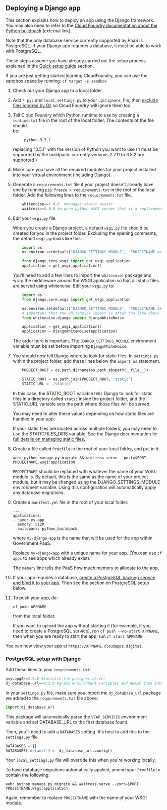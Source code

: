 ## Deploying a Django app

This section explains how to deploy an app using the Django framework. You may also need to refer to the [Cloud Foundry documentation about the Python buildpack](https://docs.cloudfoundry.org/buildpacks/python/index.html) [external link].

Note that the only database service currently supported by PaaS is PostgreSQL. If your Django app requires a database, it must be able to work with PostgreSQL.

These steps assume you have already carried out the setup process explained in the [Quick setup guide](/#quick-setup-guide) section.

If you are just getting started learning CloudFoundry, you can use the sandbox space by running: ``cf target -s sandbox``

1. Check out your Django app to a local folder.

2. Add `*.pyc` and `local_settings.py` to your `.gitignore`, file, then 
   [exclude files ignored by Git](/#excluding-files) so Cloud Foundry will ignore them too.

3. Tell Cloud Foundry which Python runtime to use by creating a `runtime.txt`   file in the root of the local folder. The contents of the file should  
   be:
   ```
        python-3.5.1  
   ```
    replacing "3.5.1" with the version of Python you want to use (it must be supported by the buildpack: currently versions 2.7.11 to 3.5.2 are supported.)

4. Make sure you have all the required modules for your project
   installed into your virtual environment (including Django).

5. Generate a ``requirements.txt`` file if your project doesn't already have one by running ``pip freeze > requirements.txt`` in the root of the local folder.
    Add the following lines to the ``requirements.txt`` file.

    ```python
        whitenoise==1.0.6  #manages static assets
        waitress==0.8.9 #a pure python WSGI server that is a replacement for gunicorn
    ```

6. Edit your `wsgi.py` file.

    When you create a Django project, a default `wsgi.py` file should be created for you in the project folder. Excluding the opening comments, the default `wsgi.py` looks like this:

    ```python
        import os
        os.environ.setdefault("DJANGO_SETTINGS_MODULE", "PROJECTNAME.settings")

        from django.core.wsgi import get_wsgi_application
        application = get_wsgi_application()
    ```
        

    You'll need to add a few lines to import the `whitenoise` package and wrap the middleware around the WSGI application so that all static files are served using whitenoise. Edit your `wsgi.py` to:

    ```python
        import os
        from django.core.wsgi import get_wsgi_application

        os.environ.setdefault("DJANGO_SETTINGS_MODULE", "PROJECTNAME.settings")
        # important that the whitenoise import is after the line above
        from whitenoise.django import DjangoWhiteNoise

        application = get_wsgi_application()
        application = DjangoWhiteNoise(application)
    ```

    The order here is important. The `DJANGO_SETTINGS_MODULE` environment variable must be set before importing `DjangoWhiteNoise`.

7. You should now tell Django where to look for static files. In `settings.py` within the project folder, add these lines below the ``import os`` statement.

    ```python
        PROJECT_ROOT = os.path.dirname(os.path.abspath(__file__))

        STATIC_ROOT = os.path.join(PROJECT_ROOT, 'static')
        STATIC_URL = '/static/'
    ```

    In this case, the STATIC_ROOT variable tells Django to look for static files in a directory called ``static`` inside the project folder, and the STATIC_URL variable sets the path where those files will be served.

    You may need to alter these values depending on how static files are handled in your app.

    If your static files are located across multiple folders, you may need to use the STATICFILES_DIRS variable. See the Django documentation for [full details on managing static files](https://docs.djangoproject.com/en/1.9/howto/static-files/).

8. Create a file called `Procfile` in the root of your local folder, 
   and put in it:

    ``web: python manage.py migrate && waitress-serve --port=$PORT PROJECTNAME.wsgi:application``

    `PROJECTNAME` should be replaced with whatever the name of your WSGI module is. By default, this is the same as the name of your project module, but it may be changed using the DJANGO_SETTINGS_MODULE environment variable. Using this configuration will automatically apply any database migrations.

9. Create a `manifest.yml` file in the root of your local folder.

    ```
    ---
    applications:
    - name: my-app
      memory: 512M
      buildpack: python_buildpack
    ```

    where `my-django-app` is the name that will be used for the app within Government PaaS.

    Replace ``my-django-app`` with a unique name for your app. (You can use ``cf apps`` to see apps which already exist).

    The `memory` line tells the PaaS how much memory to allocate to the app.

10. If your app requires a database, [create a PostgreSQL backing service and bind it to your app](/#using-a-postgresql-service). Then see the section on PostgreSQL setup below.

11. To push your app, do:

    ``cf push APPNAME``

    from the local folder.

    If you want to upload the app without starting it (for example, if you need to create a PostgreSQL service), run `cf push --no-start APPNAME`, then when you are ready to start the app, run `cf start APPNAME`.

You can now view your app at `https://APPNAME.cloudapps.digital`.

### PostgreSQL setup with Django

Add these lines to your ``requirements.txt``:

```python
psycopg2==2.6.2 #installs the postgres driver
dj-database-url==0.3.0 #grabs environment variables and dumps them into a Django settings file
```

In your `settings.py` file, make sure you import the ``dj_database_url`` package we added to the `requirements.txt` file above:

```python
import dj_database_url
```

This package will automatically parse the ``VCAP_SERVICES`` environment variable and set DATABASE_URL to the first database found.

Then, you'll need to add a `DATABASES` setting. It's best to add this to the `settings.py` file. 

```python
DATABASES = {}
DATABASES['default'] =  dj_database_url.config()
```

Your `local_settings.py` file will override this when you're working locally.

To have database migrations automatically applied, amend your `Procfile` to contain the following:

```
web: python manage.py migrate && waitress-serve --port=$PORT PROJECTNAME.wsgi:application
```

Again, remember to replace `PROJECTNAME` with the name of your WSGI module.
